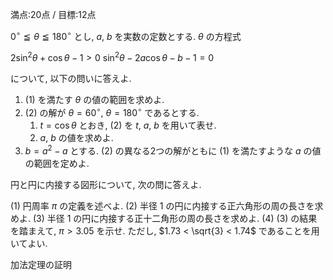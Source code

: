 満点:20点 / 目標:12点

$0^{\circ} \leqq \theta \leqq 180^{\circ}$ とし, $a$, $b$ を実数の定数とする. $\theta$ の方程式

$2 \sin^2 \theta + \cos \theta - 1 > 0$
$\sin^2 \theta - 2a \cos \theta -b-1 = 0$

について, 以下の問いに答えよ.

1. (1) を満たす $\theta$ の値の範囲を求めよ.
2. (2) の解が $\theta = 60^{\circ}$, $\theta = 180^{\circ}$ であるとする.
    1. $t = \cos \theta$ とおき, (2) を $t$, $a$, $b$ を用いて表せ.
    2. $a$, $b$ の値を求めよ.
3. $b=a^2-a$ とする. (2) の異なる2つの解がともに (1) を満たすような $a$ の値の範囲を定めよ.


円と円に内接する図形について, 次の問に答えよ.

(1) 円周率 $\pi$ の定義を述べよ.
(2) 半径 $1$ の円に内接する正六角形の周の長さを求めよ.
(3) 半径 $1$ の円に内接する正十二角形の周の長さを求めよ.
(4) (3) の結果を踏まえて, $\pi > 3.05$ を示せ. ただし, $1.73 < \sqrt{3} < 1.74$ であることを用いてよい.


加法定理の証明